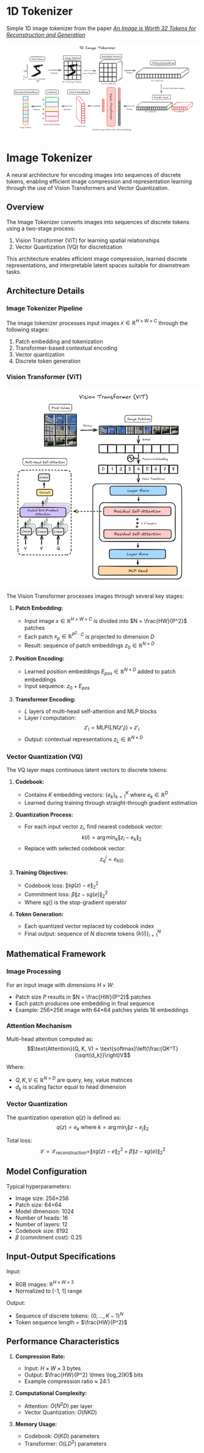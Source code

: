 # 1D Tokenizer

Simple 1D image tokenizer from the paper [_An Image is Worth 32 Tokens for Reconstruction and Generation_](https://arxiv.org/pdf/2406.07550)

![Image Tokenizer](./assets/encoder.png)

# Image Tokenizer

A neural architecture for encoding images into sequences of discrete tokens, enabling efficient image compression and representation learning through the use of Vision Transformers and Vector Quantization.

## Overview

The Image Tokenizer converts images into sequences of discrete tokens using a two-stage process:

1. Vision Transformer (ViT) for learning spatial relationships
2. Vector Quantization (VQ) for discretization

This architecture enables efficient image compression, learned discrete representations, and interpretable latent spaces suitable for downstream tasks.

## Architecture Details

### Image Tokenizer Pipeline

The image tokenizer processes input images $x \in \mathbb{R}^{H \times W \times C}$ through the following stages:

1. Patch embedding and tokenization
2. Transformer-based contextual encoding
3. Vector quantization
4. Discrete token generation

### Vision Transformer (ViT)

![ViT](./assets/vision_transformer.png)

The Vision Transformer processes images through several key stages:

1. **Patch Embedding:**

   - Input image $x \in \mathbb{R}^{H \times W \times C}$ is divided into $N = \frac{HW}{P^2}$ patches
   - Each patch $x_p \in \mathbb{R}^{P^2 \cdot C}$ is projected to dimension $D$
   - Result: sequence of patch embeddings $z_0 \in \mathbb{R}^{N \times D}$

2. **Position Encoding:**

   - Learned position embeddings $E_{pos} \in \mathbb{R}^{N \times D}$ added to patch embeddings
   - Input sequence: $z_0 + E_{pos}$

3. **Transformer Encoding:**
   - $L$ layers of multi-head self-attention and MLP blocks
   - Layer $l$ computation: $$z'_l = \text{MLP}(\text{LN}(z'_l)) + z'_l$$
   - Output: contextual representations $z_L \in \mathbb{R}^{N \times D}$

### Vector Quantization (VQ)

The VQ layer maps continuous latent vectors to discrete tokens:

1. **Codebook:**

   - Contains $K$ embedding vectors: $\{e_k\}_{k=1}^K$ where $e_k \in \mathbb{R}^D$
   - Learned during training through straight-through gradient estimation

2. **Quantization Process:**

   - For each input vector $z_i$, find nearest codebook vector:
     $$k(i) = \arg\min_k \|z_i - e_k\|_2$$
   - Replace with selected codebook vector:
     $$z_q^i = e_{k(i)}$$

3. **Training Objectives:**

   - Codebook loss: $\|sg(z) - e\|_2^2$
   - Commitment loss: $\beta\|z - sg(e)\|_2^2$
   - Where $sg()$ is the stop-gradient operator

4. **Token Generation:**
   - Each quantized vector replaced by codebook index
   - Final output: sequence of $N$ discrete tokens $\{k(i)\}_{i=1}^N$

## Mathematical Framework

### Image Processing

For an input image with dimensions $H \times W$:

- Patch size $P$ results in $N = \frac{HW}{P^2}$ patches
- Each patch produces one embedding in final sequence
- Example: 256×256 image with 64×64 patches yields 16 embeddings

### Attention Mechanism

Multi-head attention computed as:
$$\text{Attention}(Q, K, V) = \text{softmax}\left(\frac{QK^T}{\sqrt{d_k}}\right)V$$

Where:

- $Q, K, V \in \mathbb{R}^{N \times D}$ are query, key, value matrices
- $d_k$ is scaling factor equal to head dimension

### Vector Quantization

The quantization operation $q(z)$ is defined as:
$$q(z) = e_k \text{ where } k = \arg\min_j \|z - e_j\|_2$$

Total loss:
$$\mathcal{L} = \mathcal{L}_\text{reconstruction} + \|sg(z) - e\|_2^2 + \beta\|z - sg(e)\|_2^2$$

## Model Configuration

Typical hyperparameters:

- Image size: 256×256
- Patch size: 64×64
- Model dimension: 1024
- Number of heads: 16
- Number of layers: 12
- Codebook size: 8192
- $\beta$ (commitment cost): 0.25

## Input-Output Specifications

Input:

- RGB images: $\mathbb{R}^{H \times W \times 3}$
- Normalized to [-1, 1] range

Output:

- Sequence of discrete tokens: $\{0, ..., K-1\}^N$
- Token sequence length = $\frac{HW}{P^2}$

## Performance Characteristics

1. **Compression Rate:**

   - Input: $H \times W \times 3$ bytes
   - Output: $\frac{HW}{P^2} \times \log_2(K)$ bits
   - Example compression ratio ≈ 24:1

2. **Computational Complexity:**

   - Attention: $O(N^2D)$ per layer
   - Vector Quantization: $O(NKD)$

3. **Memory Usage:**
   - Codebook: $O(KD)$ parameters
   - Transformer: $O(L D^2)$ parameters
